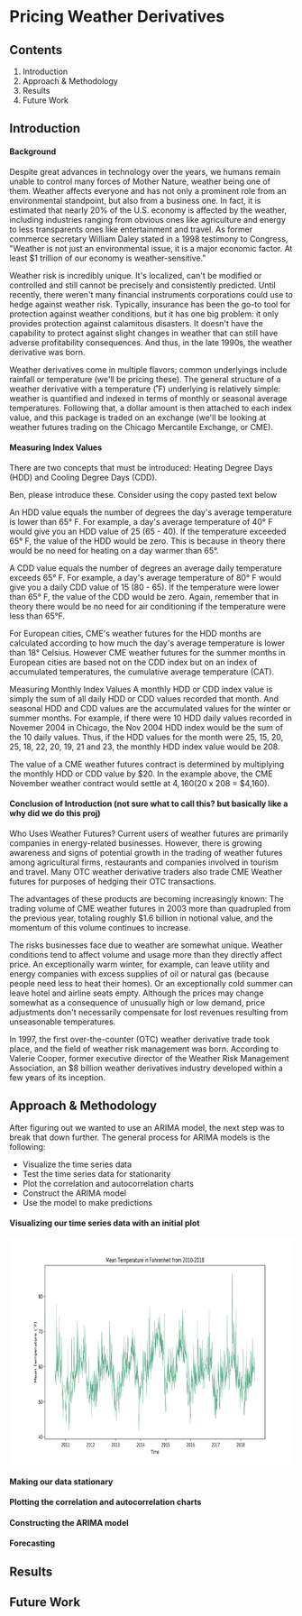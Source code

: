 # Pricing Weather Derivatives

## Contents
1. Introduction
2. Approach & Methodology
3. Results
4. Future Work

## Introduction
#### Background
Despite great advances in technology over the years, we humans remain unable to control many forces of Mother Nature, weather being one of them. Weather affects everyone and has not only a prominent role from an environmental standpoint, but also from a business one. In fact, it is estimated that nearly 20% of the U.S. economy is affected by the weather, including industries ranging from obvious ones like agriculture and energy to less transparents ones like entertainment and travel. As former commerce secretary William Daley stated in a 1998 testimony to Congress, "Weather is not just an environmental issue, it is a major economic factor. At least $1 trillion of our economy is weather-sensitive."

Weather risk is incredibly unique. It's localized, can't be modified or controlled and still cannot be precisely and consistently predicted. Until recently, there weren't many financial instruments corporations could use to hedge against weather risk. Typically, insurance has been the go-to tool for protection against weather conditions, but it has one big problem: it only provides protection against calamitous disasters. It doesn't have the capability to protect against slight changes in weather that can still have adverse profitability consequences. And thus, in the late 1990s, the weather derivative was born.

Weather derivatives come in multiple flavors; common underlyings include rainfall or temperature (we'll be pricing these). The general structure of a weather derivative with a temperature (˚F) underlying is relatively simple: weather is quantified and indexed in terms of monthly or seasonal average temperatures. Following that, a dollar amount is then attached to each index value, and this package is traded on an exchange (we'll be looking at weather futures trading on the Chicago Mercantile Exchange, or CME).

#### Measuring Index Values
There are two concepts that must be introduced: Heating Degree Days (HDD) and Cooling Degree Days (CDD).

Ben, please introduce these. Consider using the copy pasted text below

An HDD value equals the number of degrees the day's average temperature is lower than 65° F. For example, a day's average temperature of 40° F would give you an HDD value of 25 (65 - 40). If the temperature exceeded 65° F, the value of the HDD would be zero. This is because in theory there would be no need for heating on a day warmer than 65°.

A CDD value equals the number of degrees an average daily temperature exceeds 65° F. For example, a day's average temperature of 80° F would give you a daily CDD value of 15 (80 - 65). If the temperature were lower than 65° F, the value of the CDD would be zero. Again, remember that in theory there would be no need for air conditioning if the temperature were less than 65°F.

For European cities, CME's weather futures for the HDD months are calculated according to how much the day's average temperature is lower than 18° Celsius. However CME weather futures for the summer months in European cities are based not on the CDD index but on an index of accumulated temperatures, the cumulative average temperature (CAT).

Measuring Monthly Index Values
A monthly HDD or CDD index value is simply the sum of all daily HDD or CDD values recorded that month. And seasonal HDD and CDD values are the accumulated values for the winter or summer months. For example, if there were 10 HDD daily values recorded in Novemer 2004 in Chicago, the Nov 2004 HDD index would be the sum of the 10 daily values. Thus, if the HDD values for the month were 25, 15, 20, 25, 18, 22, 20, 19, 21 and 23, the monthly HDD index value would be 208.

The value of a CME weather futures contract is determined by multiplying the monthly HDD or CDD value by $20. In the example above, the CME November weather contract would settle at $4,160 ($20 x 208 = $4,160).

#### Conclusion of Introduction (not sure what to call this? but basically like a why did we do this proj)
Who Uses Weather Futures?
Current users of weather futures are primarily companies in energy-related businesses. However, there is growing awareness and signs of potential growth in the trading of weather futures among agricultural firms, restaurants and companies involved in tourism and travel. Many OTC weather derivative traders also trade CME Weather futures for purposes of hedging their OTC transactions.

The advantages of these products are becoming increasingly known: The trading volume of CME weather futures in 2003 more than quadrupled from the previous year, totaling roughly $1.6 billion in notional value, and the momentum of this volume continues to increase.

The risks businesses face due to weather are somewhat unique. Weather conditions tend to affect volume and usage more than they directly affect price. An exceptionally warm winter, for example, can leave utility and energy companies with excess supplies of oil or natural gas (because people need less to heat their homes). Or an exceptionally cold summer can leave hotel and airline seats empty. Although the prices may change somewhat as a consequence of unusually high or low demand, price adjustments don't necessarily compensate for lost revenues resulting from unseasonable temperatures.

In 1997, the first over-the-counter (OTC) weather derivative trade took place, and the field of weather risk management was born. According to Valerie Cooper, former executive director of the Weather Risk Management Association, an $8 billion weather derivatives industry developed within a few years of its inception.

## Approach & Methodology
<Insert info about data collection>
<Insert info about data processing and cleaning>
<Insert rationale for model choice (ARIMA)>

After figuring out we wanted to use an ARIMA model, the next step was to break that down further. The general process for ARIMA models is the following:
- Visualize the time series data
- Test the time series data for stationarity
- Plot the correlation and autocorrelation charts
- Construct the ARIMA model
- Use the model to make predictions

#### Visualizing our time series data with an initial plot
<img src="plots/initial_plot.svg" width="100%" height="400">

#### Making our data stationary
<Insert info about making data stationary using Augmented Dicky-Fuller Unit Root Test>

#### Plotting the correlation and autocorrelation charts
<Insert info about plotting these two charts>

#### Constructing the ARIMA model
<Insert info about constructing the ARIMA model>

#### Forecasting
<Insert info about using the model to make predictions>

## Results
<Insert results info>

## Future Work
<Insert future work info>